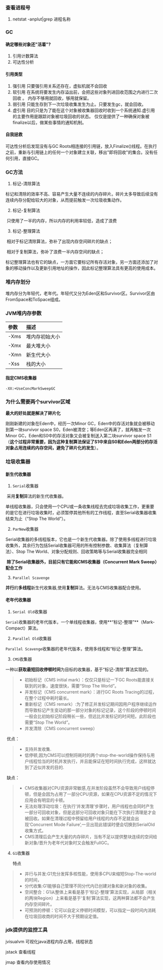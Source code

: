 ### 查看进程号
1. netstat -anplut|grep 进程名称

### GC
#### 确定哪些对象还"活着"?
1. 引用计数算法
2. 可达性分析

#### 引用类型
1. 强引用
    只要强引用关系还存在，虚拟机就不会回收
2. 软引用
    在系统将要发生内存溢出前，会把这些对象列进回收范围之内进行二次回收 。 内存不够用就回收，够用就保留。
3. 弱引用
    只能生存到下一次垃圾收集发生为止。只要发生gc，就会回收。
4. 虚引用
    目的只是为了能在这个对象被收集器回收时收到一个系统通知.虚引用的主要作用是跟踪对象被垃圾回收的状态。 仅仅是提供了一种确保对象被 finalize以后，做某些事情的通知机制。


#### 自我拯救
 可达性分析后发现没有与GC Roots相连接的引用链，放入Finalize()线程。在执行之前，重新与引用链上的任何一个对象建立关联，移出"即将回收"的集合。没有任何引用，直接GC。

### GC方法
1. 标记-清除算法

​		标记和清除的效率不高、容易产生大量不连续的内存碎片。碎片太多导致后续没有连续内存分配给较大的对象，从而提前触发一次垃圾收集动作。

2. 标记-复制算法

​		只使用了一半的内存，所以内存的利用率较低，造成了浪费

3. 标记-整理算法

​		相对于标记清除算法，弥补了出现内存空间碎片的缺点；

​		相对于复制算法，弥补了浪费一半内存空间的缺点；

​		标记整理算法也有它的缺点，一方面它要标记所有存活对象，另一方面还添加了对象的移动操作以及更新引用地址的操作，因此标记整理算法具有更高的使用成本。


### 堆内存划分

堆内存分为年轻代，老年代。年轻代又分为Eden区和Survivor区。Survivor区由FromSpace和ToSpace组成。


### JVM堆内存参数
| 参数 | 描述 | 
| :----  | :---- | 
| -Xms | 堆内存初始大小 | 
| -Xmx | 最大堆大小 |
| -Xmn |  新生代大小|
| -Xss | 栈的大小|

#### 指定CMS收集器

`-XX:+UseConcMarkSweepGC`

### 为什么需要两个survivor区域

**最大的好处就是解决了碎片化**

刚刚新建的对象在Eden中，经历一次Minor GC，Eden中的存活对象就会被移动到第一块survivor space S0，Eden被清空；等Eden区再满了，就再触发一次Minor GC，Eden和S0中的存活对象又会被复制送入第二块survivor space S1（**这个过程非常重要，因为这种复制算法保证了S1中来自S0和Eden两部分的存活对象占用连续的内存空间，避免了碎片化的发生**）。

### 垃圾收集器

#### 新生代收集器

1. `Serial`收集器

​		采用**复制**算法的新生代收集器。

​		单线程收集器，只会使用一个CPU或一条收集线程去完成垃圾收集工作，更重要的是它在进行垃圾收集时，必须暂停其他所有的工作线程，直至Serial收集器收集结束为止（“Stop The World”）。

2. `ParNew`收集器

​		Serial收集器的多线程版本，它也是一个新生代收集器。除了使用多线程进行垃圾收集外，其余行为包括Serial收集器可用的所有控制参数、收集算法（复制算法）、Stop The World、对象分配规则、回收策略等与Serial收集器完全相同

​	 **除了Serial收集器外，目前只有它能和CMS收集器（Concurrent Mark Sweep）配合工作**

3. `Parallel Scavenge`

​		**并行**的**多线程**新生代收集器,使用**复制**算法。无法与CMS收集器配合使用。

#### 老年代收集器

1. `Serial Old`收集器

`Serial`收集器的老年代版本，一个单线程收集器，使用**“标记-整理”**（Mark-Compact）算法。

2. `Parallel Old`收集器

​		`Parallel Scavenge`收集器的老年代版本，使用多线程和“标记-整理”算法。

3. `CMS`收集器

​		一种以**获取最短回收停顿时间**为目标的收集器，基于“标记-清除”算法实现的。

> - 初始标记（CMS initial mark）：仅仅只是标记一下GC Roots能直接关联到的对象，速度很快，需要“Stop The World”。
> - 并发标记（CMS concurrent mark）：进行GC Roots Tracing的过程，在整个过程中耗时最长。
> - 重新标记（CMS remark）:为了修正并发标记期间因用户程序继续运作而导致标记产生变动的那一部分对象的标记记录，这个阶段的停顿时间一般会比初始标记阶段稍长一些，但远比并发标记的时间短。此阶段也需要“Stop The World”。
> - 并发清除（CMS concurrent sweep）

​	优点：

> - 支持并发收集.
> - 低停顿,因为CMS可以控制将耗时的两个stop-the-world操作保持与用户线程恰当的时机并发执行，并且能保证在短时间执行完成，这样就达到了近似并发的目的.

​	缺点：

> - CMS收集器对CPU资源非常敏感,在并发阶段虽然不会导致用户线程停顿，但是会因为占用了一部分CPU资源，如果在CPU资源不足的情况下应用会有明显的卡顿。
> - 无法处理浮动垃圾：在执行‘并发清理’步骤时，用户线程也会同时产生一部分可回收对象，但是这部分可回收对象只能在下次执行清理是才会被回收。如果在清理过程中预留给用户线程的内存不足就会出现‘Concurrent  Mode Failure’,一旦出现此错误时便会切换到SerialOld收集方式。
> - CMS清理后会产生大量的内存碎片，当有不足以提供整块连续的空间给新对象/晋升为老年代对象时又会触发FullGC。

4. `G1`收集器

   特点

> - 并行与并发:G1充分发挥多核性能，使用多CPU来缩短Stop-The-world的时间，
> - 分代收集:G1能够自己管理不同分代内已创建对象和新对象的收集。
> - 空间整合：G1从整体上来看是基于‘标记-整理’算法实现，从局部（相关的两块Region）上来看是基于‘复制’算法实现，这两种算法都不会产生内存空间碎片。
> - 可预测的停顿：它可以自定义停顿时间模型，可以指定一段时间内消耗在垃圾回收商的时间不大于预期设定值。

### jdk提供的监控工具

jvisualvm 可视化java进程内存占用，线程状态

jstack 查看线程

jmap 查看内存使用情况